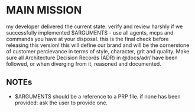 # MAIN MISSION

my developer delivered the current state. verify and review harshly if we successfully implemented $ARGUMENTS - use all agents, mcps and commands you have at your disposal. this is the final check before releasing this version! this will define our brand and will be the cornerstone of customer percievance in terms of style, character, grit and quality. Make sure all Architecture Decision Records (ADR) in @docs/adr/ have been followed, or when diverging from it, reasoned and documented.

## NOTEs

- $ARGUMENTS should be a reference to a PRP file. if none has been provided: ask the user to provide one.
